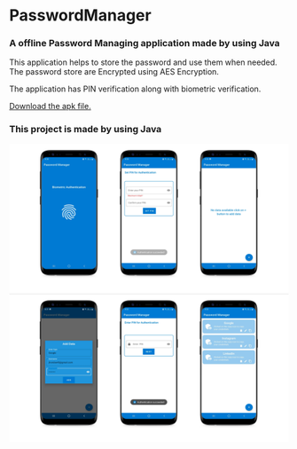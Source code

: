 # PasswordManager

### A offline Password Managing application made by using Java

This application helps to store the password and use them when needed. The password store are Encrypted using AES Encryption.

The application has PIN verification along with biometric verification.

<a href="https://github.com/ManishDait/PasswordManager/blob/master/apkFile/app-release.apk" target="_blank" download>Download the apk file.</a>

### This project is made by using Java </br>

<img src="img/img1.png"></br>
<img src="img/img2.png"></br>


